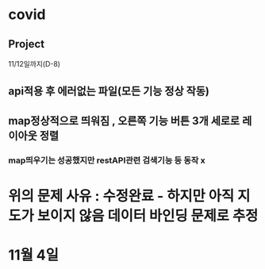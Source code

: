 # covid
## Project
11/12일까지(D-8)
## api적용 후 에러없는 파일(모든 기능 정상 작동)
## map정상적으로 띄워짐 , 오른쪽 기능 버튼 3개 세로로 레이아웃 정렬
### map띄우기는 성공했지만 restAPI관련 검색기능 등 동작 x 
# 위의 문제 사유 : 수정완료 - 하지만 아직 지도가 보이지 않음 데이터 바인딩 문제로 추정
# 11월 4일
